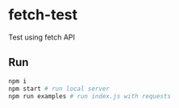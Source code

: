 # fetch-test
Test using fetch API

## Run
```sh
npm i
npm start # run local server
npm run examples # run index.js with requests
```
